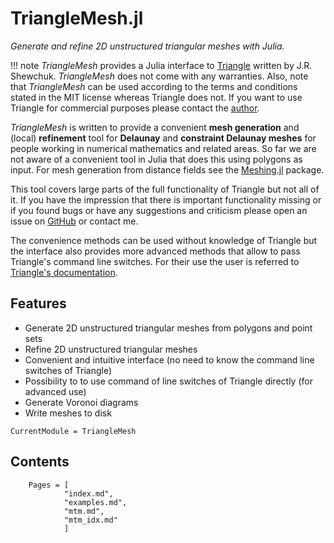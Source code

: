 # TriangleMesh.jl

*Generate and refine 2D unstructured triangular meshes with Julia.*

!!! note
    *TriangleMesh* provides a Julia interface to
    [Triangle](https://www.cs.cmu.edu/~quake/triangle.html) written by J.R.
    Shewchuk. *TriangleMesh* does not come with any warranties. Also, note that *TriangleMesh* can be used according to the terms and conditions stated in the MIT license whereas Triangle does not. If you want to use Triangle for commercial purposes please contact the
    [author](http://www.cs.cmu.edu/~jrs/).


*TriangleMesh* is written to provide a convenient **mesh generation** and (local) **refinement** tool for **Delaunay** and **constraint Delaunay meshes** for people working in numerical mathematics and related areas. So far we are not aware of a convenient tool in Julia that does this using polygons as input. For mesh generation from distance fields see the [Meshing.jl](https://github.com/JuliaGeometry/Meshing.jl) package.

This tool covers large parts of the full functionality of Triangle but not all
of it. If you have the impression that there is important functionality missing
or if you found bugs or have any suggestions and criticism  please open an issue on [GitHub](https://github.com/konsim83/TriangleMesh.jl) or contact me.

The convenience methods can be used without knowledge of Triangle but the interface also provides more advanced methods that allow to pass Triangle's command line switches. For their use the user is referred to [Triangle's documentation](https://www.cs.cmu.edu/~quake/triangle.html).


## Features

- Generate 2D unstructured triangular meshes from polygons and point sets
- Refine 2D unstructured triangular meshes
- Convenient and intuitive interface (no need to know the command line switches of Triangle)
- Possibility to to use command of line switches of Triangle directly (for advanced use)
- Generate Voronoi diagrams
- Write meshes to disk


```@meta
CurrentModule = TriangleMesh
```

## Contents
```@contents
	Pages = [
			"index.md",
			"examples.md",
			"mtm.md",
			"mtm_idx.md" 
			]
```
